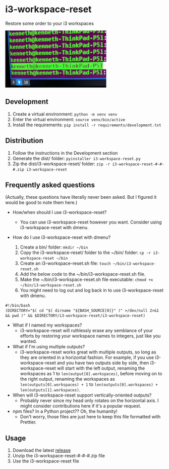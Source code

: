 # i3-workspace-reset

Restore some order to your i3 workspaces

![GIF](https://github.com/kas/i3-workspace-reset/raw/master/gif.gif)

## Development

1. Create a virtual environment: `python -m venv venv`
2. Enter the virtual environment: `source venv/bin/active`
3. Install the requirements: `pip install -r requirements/development.txt`

## Distribution

1. Follow the instructions in the Development section
2. Generate the dist/ folder: `pyinstaller i3-workspace-reset.py`
3. Zip the dist/i3-workspace-reset/ folder: `zip -r i3-workspace-reset-#-#-#.zip i3-workspace-reset`

## Frequently asked questions

(Actually, these questions have literally never been asked. But I figured it would be good to note them here.)

- How/when should I use i3-workspace-reset?
  - You can use i3-workspace-reset however you want. Consider using i3-workspace-reset with dmenu.
- How do I use i3-workspace-reset with dmenu?

  1. Create a bin/ folder: `mkdir ~/bin`
  2. Copy the i3-workspace-reset/ folder to the ~/bin/ folder: `cp -r i3-workspace-reset ~/bin`
  3. Create an i3-workspace-reset.sh file: `touch ~/bin/i3-workspace-reset.sh`
  4. Add the below code to the ~/bin/i3-workspace-reset.sh file.
  5. Make the ~/bin/i3-workspace-reset.sh file executable: `chmod +x ~/bin/i3-workspace-reset.sh`
  6. You might need to log out and log back in to use i3-workspace-reset with dmenu.

```
#!/bin/bash
(DIRECTORY="$( cd "$( dirname "${BASH_SOURCE[0]}" )" >/dev/null 2>&1 && pwd )" && $DIRECTORY/i3-workspace-reset/i3-workspace-reset)
```

- What if I named my workspaces?
  - i3-workspace-reset will ruthlessly erase any semblance of your efforts by restoring your workspace names to integers, just like you wanted.
- What if I'm using multiple outputs?
  - i3-workspace-reset works great with multiple outputs, so long as they are oriented in a horizontal fashion. For example, if you use i3-workspace-reset and you have two outputs side by side, then i3-workspace-reset will start with the left output, renaming the workspaces as 1 to `len(output[0].workspaces)`, before moving on to the right output, renaming the workspaces as `len(outputs[0].workspaces) + 1` to `len(outputs[0].workspaces) + len(outputs[1].workspaces)`.
- When will i3-workspace-reset support vertically-oriented outputs?
  - Probably never since my head only rotates on the horizontal axis. I might consider contributions here if it's a popular request.
- npm files? In a Python project?? Oh, the humanity!
  - Don't worry, those files are just here to keep this file formatted with Prettier.

## Usage

1. Download the latest [release](https://github.com/kas/i3-workspace-reset/releases)
2. Unzip the i3-workspace-reset-#-#-#.zip file
3. Use the i3-workspace-reset file
